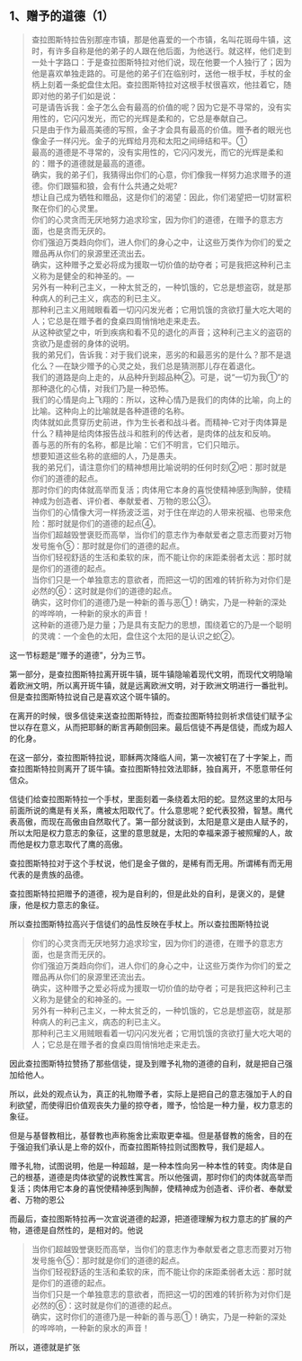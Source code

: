 <h2>1、赠予的道德（1）</h2><blockquote data-pid="blGHVHPJ">查拉图斯特拉告别那座市镇，那是他喜爱的一个市镇，名叫花斑母牛镇，这时，有许多自称是他的弟子的人跟在他后面，为他送行。就这样，他们走到一处十字路口：于是查拉图斯特拉对他们说，现在他要一个人独行了；因为他是喜欢单独走路的。可是他的弟子们在临别时，送他一根手杖，手杖的金柄上刻着一条蛇盘住太阳。查拉图斯特拉对这根手杖很喜欢，他拄着它，随即对他的弟子们如是说：<br>可是请告诉我：金子怎么会有最高的价值的呢？因为它是不寻常的，没有实用性的，它闪闪发光，而它的光辉是柔和的，它总是奉献自己。<br>只是由于作为最高美德的写照，金子才会具有最高的价值。赠予者的眼光也像金子一样闪光。金子的光辉给月亮和太阳之间缔结和平。①<br>最高的道德是不寻常的，没有实用性的，它闪闪发光，而它的光辉是柔和的：赠予的道德就是最高的道德。<br>确实，我的弟子们，我猜得出你们的心意，你们像我一样努力追求赠予的道德。你们跟猫和狼，会有什么共通之处呢?<br>想让自己成为牺牲和赠品，这是你们的渴望：因此，你们渴望把一切财富积聚在你们的心灵里。<br>你们的心灵贪而无厌地努力追求珍宝，因为你们的道德，在赠予的意志方面，也是贪而无厌的。<br>你们强迫万类趋向你们，进人你们的身心之中，让这些万类作为你们的爱之赠品再从你们的泉源里还流出去。<br>确实，这种赠予之爱必将成为援取一切价值的劫夺者；可是我把这种利己主义称为是健全的和神圣的。—<br>另外有一种利己主义，一种太贫乏的，一种饥饿的，它总是想盗窃，就是那种病人的利己主义，病态的利已主义。<br>那种利己主义用贼眼看着一切闪闪发光者；它用饥饿的贪欲打量大吃大喝的人；它总是在赠予者的食桌四周悄悄地走来走去。<br>从这种欲望之中，听到疾病和看不见的退化的声音；这种利己主义的盗窃的贪欲乃是虚弱的身体的说明。<br>我的弟兄们，告诉我：对于我们说来，恶劣的和最恶劣的是什么？那不是退化么？—在缺少赠予的心灵之处，我们总是猜测那儿存在着退化。<br>我们的道路是向上走的，从品种升到超品种②。可是，说“一切为我①”的那种退化的心情，对我们乃是一种恐怖。<br>我们的心情是向上飞翔的：所以，这种心情乃是我们的肉体的比喻，向上的比喻。这种向上的比喻就是各种道德的名称。<br>肉体就如此贯穿历史前进，作为生长者和战斗者。而精神-它对于肉体算是什么？精神是给肉体报告战斗和胜利的传达者，是肉体的战友和反响。<br>善与恶的所有的名称，都是比喻：它们不明言，它们只暗示。<br>想要知道这些名称的底细的人，乃是愚夫。<br>我的弟兄们，请注意你们的精神想用比喻说明的任何时刻②吧：那时就是你们的道德的起点。<br>那时你们的肉体就高举而复活；肉体用它本身的喜悦使精神感到陶醉，使精神成为创造者、评价者、奉献爱者、万物的恩公③。<br>当你们的心情像大河一样扬波泛滥，对于住在岸边的人带来祝福、也带来危险：那时就是你们的道德的起点④。<br>当你们超越毁誉褒贬而高举，当你们的意志作为奉献爱者之意志而要对万物发号施令⑤：那时就是你们的道德的起点。<br>当你们轻视舒适的生活和柔软的床，而不能让你的床距柔弱者太远：那时就是你们的道德的起点。<br>当你们只是一个单独意志的意欲者，而把这一切的困难的转折称为对你们是必然的⑥：这时就是你们的道德的起点。<br>确实，这时你们的道德乃是一种新的善与恶①！确实，乃是一种新的深处的哗哗响，一种新的泉水的声音！<br>这种新的道德乃是力量；乃是具有支配力的思想，围绕着它的乃是一个聪明的灵魂：一个金色的太阳，盘住这个太阳的是认识之蛇②。</blockquote><p data-pid="PmbGcwcj">这一节标题是“赠予的道德”，分为三节。</p><p data-pid="HX9HGUi9">第一部分，是查拉图斯特拉离开斑牛镇，斑牛镇隐喻着现代文明，而现代文明隐喻着欧洲文明，所以离开斑牛镇，就是远离欧洲文明，对于欧洲文明进行一番批判。但是查拉图斯特拉说自己是喜欢这个斑牛镇的。</p><p data-pid="LWku_n_R">在离开的时候，很多信徒来送查拉图斯特拉，而查拉图斯特拉则祈求信徒们赋予尘世以存在意义，从而把耶稣的断言再颠倒回来。最后信徒不再是信徒，而成为超人的化身。</p><p data-pid="TZXNkfxU">在这一部分，查拉图斯特拉说，耶稣两次降临人间，第一次被钉在了十字架上，而查拉图斯特拉则离开了斑牛镇。查拉图斯特拉效法耶稣，独自离开，不愿意带任何信众。</p><p data-pid="iH9bZgpZ">信徒们给查拉图斯特拉一个手杖，里面刻着一条绕着太阳的蛇。显然这里的太阳与前面所说的鹰是有关系，鹰被太阳取代了。什么意思呢？蛇代表狡猾，智慧。鹰代表高傲，而现在高傲由自然取代了。第一部分就谈到，太阳是意义是由人赋予的，所以太阳是权力意志的象征，这里的意思就是，太阳的幸福来源于被照耀的人，故而他是权力意志取代了鹰的高傲。</p><p data-pid="SuEzsGBy">查拉图斯特拉对于这个手杖说，他们是金子做的，是稀有而无用。所谓稀有而无用代表的是贵族的品德。</p><p data-pid="zSTnCNYC">查拉图斯特拉把赠予的道德，视为是自利的，但是此处的自利，是褒义的，是健康，他是权力意志的象征。</p><p data-pid="m7VopTZd">所以查拉图斯特拉高兴于信徒们的品性反映在手杖上。所以查拉图斯特拉说</p><blockquote data-pid="yBrpg446">你们的心灵贪而无厌地努力追求珍宝，因为你们的道德，在赠予的意志方面，也是贪而无厌的。<br>你们强迫万类趋向你们，进人你们的身心之中，让这些万类作为你们的爱之赠品再从你们的泉源里还流出去。<br>确实，这种赠予之爱必将成为援取一切价值的劫夺者；可是我把这种利己主义称为是健全的和神圣的。—<br>另外有一种利己主义，一种太贫乏的，一种饥饿的，它总是想盗窃，就是那种病人的利己主义，病态的利已主义。<br>那种利己主义用贼眼看着一切闪闪发光者；它用饥饿的贪欲打量大吃大喝的人；它总是在赠予者的食桌四周悄悄地走来走去。</blockquote><p data-pid="Beu5pO2Y">因此查拉图斯特拉赞扬了那些信徒，提及到赠予礼物的道德的自利，就是把自己强加给他人。</p><p data-pid="vhVDUvAv">所以，此处的观点认为，真正的礼物赠予者，实际上是把自己的意志强加于人的自利欲望，而使得旧价值观丧失力量的掠夺者，赠予，恰恰是一种力量，权力意志的象征。</p><p data-pid="ZtwlTgXF">但是与基督教相比，基督教也声称施舍比索取更幸福。但是基督教的施舍，目的在于强迫我们承认是上帝的奴仆，而查拉图斯特拉则试图教导，我们是超人。</p><p data-pid="hyc90bB2">赠予礼物，试图说明，他是一种超越，是一种本性向另一种本性的转变。肉体是自己的根基，道德是肉体欲望的说教性寓言。所以他强调，那时你们的肉体就高举而复活；肉体用它本身的喜悦使精神感到陶醉，使精神成为创造者、评价者、奉献爱者、万物的恩公</p><p data-pid="LpDB5FjW">而最后，查拉图斯特拉再一次宣说道德的起源，把道德理解为权力意志的扩展的产物，道德是自然性的，是相对的。他说</p><blockquote data-pid="yctqz__Q">当你们超越毁誉褒贬而高举，当你们的意志作为奉献爱者之意志而要对万物发号施令⑤：那时就是你们的道德的起点。<br>当你们轻视舒适的生活和柔软的床，而不能让你的床距柔弱者太远：那时就是你们的道德的起点。<br>当你们只是一个单独意志的意欲者，而把这一切的困难的转折称为对你们是必然的⑥：这时就是你们的道德的起点。<br>确实，这时你们的道德乃是一种新的善与恶①！确实，乃是一种新的深处的哗哗响，一种新的泉水的声音！</blockquote><p data-pid="ViInGe9B">所以，道德就是扩张</p><p></p><p></p><p></p><p></p><p></p><p></p><p></p><p></p><p></p><p></p><p></p><p></p><p></p><p></p>